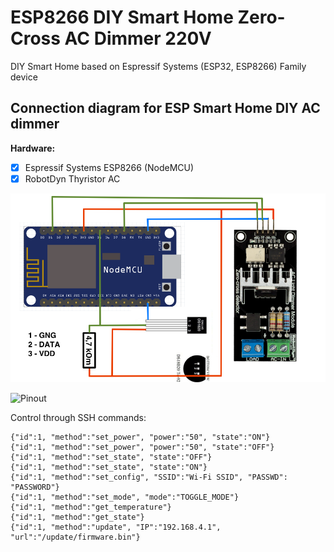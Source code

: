 # ESP8266 DIY Smart Home Zero-Cross AC Dimmer 220V

DIY Smart Home based on Espressif Systems (ESP32, ESP8266) Family device

## Connection diagram for ESP Smart Home DIY AC dimmer

**Hardware:**

- [x] Espressif Systems ESP8266 (NodeMCU)
- [x] RobotDyn Thyristor AC

![connection diagram](https://github.com/Whilser/ESP-DIY-Samrt-Home/raw/master/images/ESPDIYSmartHome.png)

![Pinout](https://robotdyn.com/pub/media/0G-00005677==Mod-Dimmer-5A-1L/DOCS/PINOUT==0G-00005677==Mod-Dimmer-5A-1L.jpg)

Control through SSH commands:

    {"id":1, "method":"set_power", "power":"50", "state":"ON"}
    {"id":1, "method":"set_power", "power":"50", "state":"OFF"}
    {"id":1, "method":"set_state", "state":"OFF"}
    {"id":1, "method":"set_state", "state":"ON"}
    {"id":1, "method":"set_config", "SSID":"Wi-Fi SSID", "PASSWD": "PASSWORD"}
    {"id":1, "method":"set_mode", "mode":"TOGGLE_MODE"}
    {"id":1, "method":"get_temperature"}
    {"id":1, "method":"get_state"}
    {"id":1, "method":"update", "IP":"192.168.4.1", "url":"/update/firmware.bin"}

